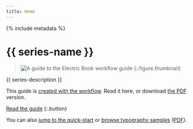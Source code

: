 ```yaml
---
title: Home
---
```


{% include metadata %}

# {{ series-name }}

> ![A guide to the Electric Book workflow guide](assets/cover.jpg)
{:.figure.thumbnail}

{{ series-description }}

This guide is [created with the workflow](https://github.com/electricbookworks/electric-book-workflow). Read it here, or download [the PDF](download/electric-book-guide.pdf) version.

[Read the guide](guide/text/0-3-contents.html)
{:.button}

You can also [jump to the quick-start](guide/text/0-9-quick-start.html) or [browse typography samples](typography/text/00-05-contents-page.html) ([PDF](download/electric-book-typography.pdf)).
